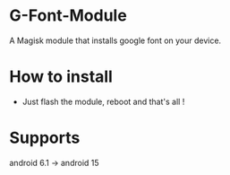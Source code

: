 # G-Font-Module
A Magisk module that installs google font on your device.

# How to install
- Just flash the module, reboot and that's all !

# Supports
android 6.1 -> android 15
